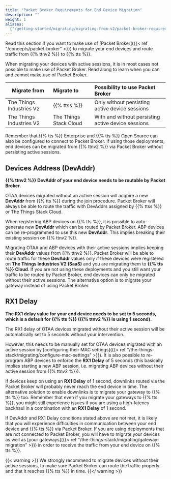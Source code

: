 ```yaml
---
title: "Packet Broker Requirements for End Device Migration"
description: ""
weight: 1
aliases:
  ["/getting-started/migrating/migrating-from-v2/packet-broker-requirements"]
---
```


Read this section if you want to make use of [Packet Broker]({{< ref "/concepts/packet-broker" >}}) to migrate your end devices and route traffic from {{% ttnv2 %}} to {{% tts %}}.

<!--more-->

When migrating your devices with active sessions, it is in most cases not possible to make use of Packet Broker. Read along to learn when you can and cannot make use of Packet Broker.

| Migrate from             | Migrate to             | Possibility to use Packet Broker                   |
| ------------------------ | :--------------------- | :------------------------------------------------- |
| The Things Industries V2 | {{% ttss %}}           | Only without persisting active device sessions     |
| The Things Industries V2 | The Things Stack Cloud | With and without persisting active device sessions |

Remember that {{% tts %}} Enterprise and {{% tts %}} Open Source can also be configured to connect to Packet Broker. If using those deployments, end devices can be migrated from {{% ttnv2 %}} via Packet Broker without persisting active sessions.

## Devices Address (DevAddr)

**{{% ttnv2 %}} DevAddr of your end device needs to be routable by Packet Broker.**

OTAA devices migrated without an active session will acquire a new **DevAddr** from {{% tts %}} during the join procedure. Packet Broker will always be able to route the traffic with DevAddrs assigned by {{% ttss %}} or The Things Stack Cloud.

When registering ABP devices on {{% tts %}}, it is possible to auto-generate new **DevAddr** which can be routed by Packet Broker. ABP devices can be re-programmed to use this new **DevAddr**. This implies breaking their existing session on {{% ttnv2 %}}.

Migrating OTAA and ABP devices with their active sessions implies keeping their **DevAddr** values from {{% ttnv2 %}}. Packet Broker will be able to route traffic for these **DevAddr** values only if these devices were registered on **The Things Industries V2 (SaaS)** and you are migrating them to **{{% tts %}} Cloud**. If you are not using these deployments and you still want your traffic to be routed by Packet Broker, end devices can only be migrated without their active sessions. The alternative option is to migrate your gateway instead of using Packet Broker.

## RX1 Delay

**The **RX1 delay** value for your end device needs to be set to 5 seconds, which is a default for {{% tts %}} ({{% ttnv2 %}} is using 1 second).**

The RX1 delay of OTAA devices migrated without their active session will be automatically set to 5 seconds without your intervention.

However, this needs to be manually set for OTAA devices migrated with an active session by [configuring their MAC settings]({{< ref "/the-things-stack/migrating/configure-mac-settings" >}}). It is also possible to re-program ABP devices to enforce the **RX1 Delay** of 5 seconds (this basically implies starting a new ABP session, i.e. migrating ABP devices without their active session from {{% ttnv2 %}}).

If devices keep on using an **RX1 Delay** of 1 second, downlinks routed via the Packet Broker will probably never reach the end device in time. The alternative solution to enable downlinks is to migrate your gateway to {{% tts %}} too. Remember that even if you migrate your gateways to {{% tts %}}, you might still experience issues if you are using a high-latency backhaul in a combination with an **RX1 Delay** of 1 second.

If DevAddr and RX1 Delay conditions stated above are not met, it is likely that you will experience difficulties in communication between your end device and {{% tts %}} via Packet Broker. If you are using deployments that are not connected to Packet Broker, you will have to migrate your devices as well as [your gateways]({{< ref "/the-things-stack/migrating/gateway-migration" >}}) in order to receive the traffic from your end device on {{% tts %}}.

{{< warning >}} We strongly recommend to migrate devices without their active sessions, to make sure Packet Broker can route the traffic properly and that it reaches {{% tts %}} in time. {{</ warning >}}
